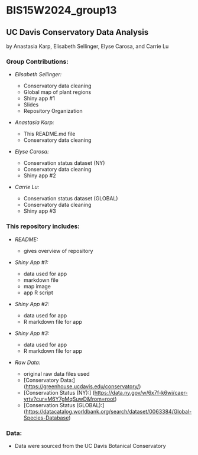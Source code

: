 # BIS15W2024_group13  
## UC Davis Conservatory Data Analysis  
by Anastasia Karp, Elisabeth Sellinger, Elyse Carosa, and Carrie Lu  


### Group Contributions:  
- *Elisabeth Sellinger:*  
  - Conservatory data cleaning
  - Global map of plant regions  
  - Shiny app #1
  - Slides
  - Repository Organization
  
- *Anastasia Karp:*  
  - This README.md file  
  - Conservatory data cleaning
  
- *Elyse Carosa:*  
  - Conservation status dataset (NY)
  - Conservatory data cleaning  
  - Shiny app #2

- *Carrie Lu:*  
  - Conservation status dataset (GLOBAL)
  - Conservatory data cleaning  
  - Shiny app #3


### This repository includes:  
- *README:*  
  - gives overview of repository  
  
- *Shiny App #1:*  
  - data used for app
  - markdown file
  - map image
  - app R script
  
- *Shiny App #2:*  
  - data used for app
  - R markdown file for app  

- *Shiny App #3:*  
  - data used for app
  - R markdown file for app
  
- *Raw Data:*
  - original raw data files used
  - [Conservatory Data:] (https://greenhouse.ucdavis.edu/conservatory/)
  - [Conservation Status (NY):] (https://data.ny.gov/w/6x7f-k6wi/caer-yrtv?cur=M6Y7gMqSuwD&from=root) 
  - [Conservation Status (GLOBAL):] (https://datacatalog.worldbank.org/search/dataset/0063384/Global-Species-Database) 

   
### Data:
- Data were sourced from the UC Davis Botanical Conservatory
